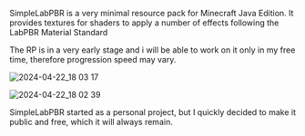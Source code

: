 SimpleLabPBR is a very minimal resource pack for Minecraft Java Edition. It provides textures for shaders to apply a number of effects following the LabPBR Material Standard

The RP is in a very early stage and i will be able to work on it only in my free time, therefore progression speed may vary.

![2024-04-22_18 03 17](https://github.com/ElMonetina/SimpleLabPBR/assets/79310913/a20de347-b5b1-4268-bb5a-55af765da0e9)

![2024-04-22_18 02 39](https://github.com/ElMonetina/SimpleLabPBR/assets/79310913/b3d979a9-cfd6-4aca-8925-81e33b40b719)

SimpleLabPBR started as a personal project, but I quickly decided to make it public and free, which it will always remain.
